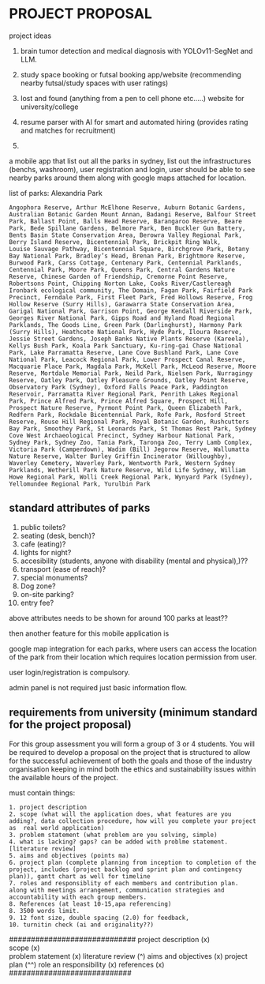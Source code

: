 # PROJECT PROPOSAL 

project ideas

1. brain tumor detection and medical diagnosis with YOLOv11-SegNet and LLM. 


3.  study space booking or futsal booking app/website (recommending nearby futsal/study spaces with user ratings)

4. lost and found (anything from a pen to cell phone etc.....) website for university/college

5. resume parser with AI for smart and automated hiring (provides rating and matches for recruitment)

6. 


a mobile app that list out all the parks in sydney, list out the infrastructures (benchs, washroom), user registration and login, user should be able to see nearby parks around them along with google maps attached for location. 


list of parks: Alexandria Park

    Angophora Reserve, Arthur McElhone Reserve, Auburn Botanic Gardens, Australian Botanic Garden Mount Annan, Badangi Reserve, Balfour Street Park, Ballast Point, Balls Head Reserve, Barangaroo Reserve, Beare Park, Bede Spillane Gardens, Belmore Park, Ben Buckler Gun Battery, Bents Basin State Conservation Area, Berowra Valley Regional Park, Berry Island Reserve, Bicentennial Park, Brickpit Ring Walk, Louise Sauvage Pathway, Bicentennial Square, Birchgrove Park, Botany Bay National Park, Bradley’s Head, Brenan Park, Brightmore Reserve, Burwood Park, Carss Cottage, Centenary Park, Centennial Parklands, Centennial Park, Moore Park, Queens Park, Central Gardens Nature Reserve, Chinese Garden of Friendship, Cremorne Point Reserve, Robertsons Point, Chipping Norton Lake, Cooks River/Castlereagh Ironbark ecological community, The Domain, Fagan Park, Fairfield Park Precinct, Ferndale Park, First Fleet Park, Fred Hollows Reserve, Frog Hollow Reserve (Surry Hills), Garawarra State Conservation Area, Garigal National Park, Garrison Point, George Kendall Riverside Park, Georges River National Park, Gipps Road and Hyland Road Regional Parklands, The Goods Line, Green Park (Darlinghurst), Harmony Park (Surry Hills), Heathcote National Park, Hyde Park, Iloura Reserve, Jessie Street Gardens, Joseph Banks Native Plants Reserve (Kareela), Kellys Bush Park, Koala Park Sanctuary, Ku‑ring‑gai Chase National Park, Lake Parramatta Reserve, Lane Cove Bushland Park, Lane Cove National Park, Leacock Regional Park, Lower Prospect Canal Reserve, Macquarie Place Park, Magdala Park, McKell Park, McLeod Reserve, Moore Reserve, Mortdale Memorial Park, Neild Park, Nielsen Park, Nurragingy Reserve, Oatley Park, Oatley Pleasure Grounds, Oatley Point Reserve, Observatory Park (Sydney), Oxford Falls Peace Park, Paddington Reservoir, Parramatta River Regional Park, Penrith Lakes Regional Park, Prince Alfred Park, Prince Alfred Square, Prospect Hill, Prospect Nature Reserve, Pyrmont Point Park, Queen Elizabeth Park, Redfern Park, Rockdale Bicentennial Park, Rofe Park, Rosford Street Reserve, Rouse Hill Regional Park, Royal Botanic Garden, Rushcutters Bay Park, Smoothey Park, St Leonards Park, St Thomas Rest Park, Sydney Cove West Archaeological Precinct, Sydney Harbour National Park, Sydney Park, Sydney Zoo, Tania Park, Taronga Zoo, Terry Lamb Complex, Victoria Park (Camperdown), Wadim (Bill) Jegorow Reserve, Wallumatta Nature Reserve, Walter Burley Griffin Incinerator (Willoughby), Waverley Cemetery, Waverley Park, Wentworth Park, Western Sydney Parklands, Wetherill Park Nature Reserve, Wild Life Sydney, William Howe Regional Park, Wolli Creek Regional Park, Wynyard Park (Sydney), Yellomundee Regional Park, Yurulbin Park


## standard attributes of parks

1. public toilets?
2. seating (desk, bench)?
3. cafe (eating)?
4. lights for night?
5. accesibility (students, anyone with disability (mental and physical),)??
6. transport (ease of reach)?
7. special monuments?
8. Dog zone?
9. on-site parking?
10. entry fee?


above attributes needs to be shown for around 100 parks at least??

then another feature for this mobile application is

google map integration for each parks, where users can access the location of the park from their location which requires location permission from user.

user login/registration is compulsory.

admin panel is not required just basic information flow. 

## requirements from university (minimum standard for the project proposal)


For this group assessment you will form a group of 3 or 4 students. You will be required to develop a proposal on the project that is structured to allow for the successful achievement of both the goals and those of the industry organisation keeping in mind both the ethics and sustainability issues within the available hours of the project. 

must contain things:

    1. project description
    2. scope (what will the application does, what features are you adding?, data collection procedure, how will you complete your project as  real world application)
    3. problem statement (what problem are you solving, simple)
    4. what is lacking? gaps? can be added with problme statement. [literature review]
    5. aims and objectives (points ma)
    6. project plan (complete planning from inception to completion of the project, includes (project backlog and sprint plan and contingency plan)), gantt chart as well for timeline
    7. roles and responsiblity of each members and contribution plan. along with meetings arrangement, communication strategies and accountability with each group members.
    8. References (at least 10-15,apa referencing)    
    8. 3500 words limit. 
    9. 12 font size, double spacing (2.0) for feedback, 
    10. turnitin check (ai and originality??)




#############################
project description (x)         
scope (x)                       
problem statement (x)
literature review (^)
aims and objectives (x)
project plan (^^)
role an responsibility (x)
references (x)
############################